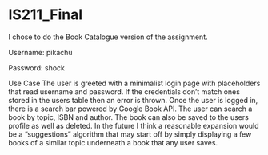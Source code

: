 # IS211_Final
I chose to do the Book Catalogue version of the assignment. 

Username: pikachu

Password: shock

Use Case
	The user is greeted with a minimalist login page with placeholders that read username and password. If the credentials don’t match ones stored in the users table then an error is thrown. Once the user is logged in, there is a search bar powered by Google Book API. The user can search a book by topic, ISBN and author. The book can also be saved to the users profile as well as deleted. In the future I think a reasonable expansion would be a “suggestions” algorithm that may start off by simply displaying a few books of a similar topic underneath a book that any user saves.
